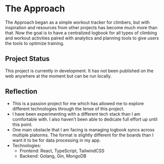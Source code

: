 # The Approach

The Approach began as a simple workout tracker for climbers, but with inspiration and resources from other projects has become much more than that. Now the goal is to have a centralized logbook for all types of climbing and workout activities paired with analytics and planning tools to give users the tools to optimize training.

## Project Status

This project is currently in development. It has not been published on the web anywhere at the moment but can be run locally.

## Reflection

  - This is a passion project for me which has allowed me to explore different technologies through the lense of this project.
  - I have been experimenting with a different tech stack than I am comfortable with. I also haven't been able to dedicate full effort up until this point.
  - One main obstacle that I am facing is managing logbook syncs across multiple platorms. The format is slightly different for the boards than I want it to be for data processing in my app.
  - Technologies:
    - Frontend: React, TypeScript, TailwindCSS
    - Backend: Golang, Gin, MongoDB 
